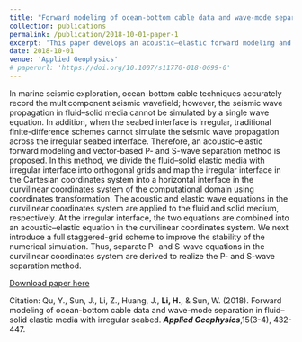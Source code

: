 ```yaml
---
title: "Forward modeling of ocean-bottom cable data and wave-mode separation in fluid–solid elastic media with irregular seabed"
collection: publications
permalink: /publication/2018-10-01-paper-1
excerpt: 'This paper develops an acoustic–elastic forward modeling and vector-based P- and S-wave separation method.'
date: 2018-10-01
venue: 'Applied Geophysics'
# paperurl: 'https://doi.org/10.1007/s11770-018-0699-0'
---
```

In marine seismic exploration, ocean-bottom cable techniques accurately record the multicomponent seismic wavefield; however, the seismic wave propagation in fluid–solid media cannot be simulated by a single wave equation. In addition, when the seabed interface is irregular, traditional finite-difference schemes cannot simulate the seismic wave propagation across the irregular seabed interface. Therefore, an acoustic–elastic forward modeling and vector-based P- and S-wave separation method is proposed. In this method, we divide the fluid–solid elastic media with irregular interface into orthogonal grids and map the irregular interface in the Cartesian coordinates system into a horizontal interface in the curvilinear coordinates system of the computational domain using coordinates transformation. The acoustic and elastic wave equations in the curvilinear coordinates system are applied to the fluid and solid medium, respectively. At the irregular interface, the two equations are combined into an acoustic–elastic equation in the curvilinear coordinates system. We next introduce a full staggered-grid scheme to improve the stability of the numerical simulation. Thus, separate P- and S-wave equations in the curvilinear coordinates system are derived to realize the P- and S-wave separation method.

[Download paper here](https://doi.org/10.1007/s11770-018-0699-0)

Citation: Qu, Y., Sun, J., Li, Z., Huang, J., **Li, H.**, & Sun, W. (2018). Forward modeling of ocean-bottom cable data and wave-mode separation in fluid–solid elastic media with irregular seabed. **<i>Applied Geophysics</i>**,15(3-4), 432-447.

